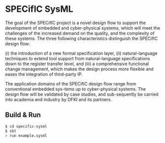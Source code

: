 # SPECifIC SysML


The goal of the SPECifIC project is a novel design flow to support the development of embedded and cyber-physical systems, which will meet the challenges of the increased demand on the quality, and the complexity of these systems. The three following characteristics distinguish the SPECifIC design flow:

(i) the introduction of a new formal specification layer, (ii) natural-language techniques to extend tool support from natural-language specifications down to the register transfer level, and (iii) a comprehensive functional change management, which makes the design process more flexible and eases the integration of third-party IP.

The application domains of the SPECifIC design flow range from conventional embedded sys-tems up to cyber-physical systems. The design flow will be validated by case studies, and sub-sequently be carried into academia and industry by DFKI and its partners.

## Build & Run ##

```sh
$ cd specific-sysml
$ sbt
> run example.sysml
```